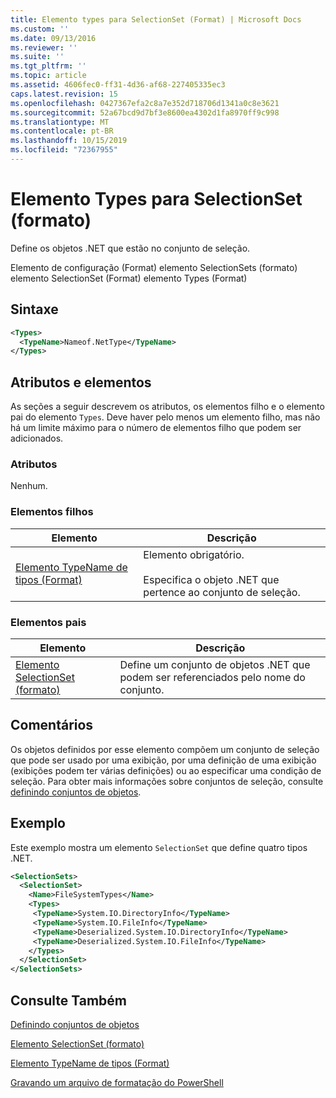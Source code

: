 ```yaml
---
title: Elemento types para SelectionSet (Format) | Microsoft Docs
ms.custom: ''
ms.date: 09/13/2016
ms.reviewer: ''
ms.suite: ''
ms.tgt_pltfrm: ''
ms.topic: article
ms.assetid: 4606fec0-ff31-4d36-af68-227405335ec3
caps.latest.revision: 15
ms.openlocfilehash: 0427367efa2c8a7e352d718706d1341a0c8e3621
ms.sourcegitcommit: 52a67bcd9d7bf3e8600ea4302d1fa8970ff9c998
ms.translationtype: MT
ms.contentlocale: pt-BR
ms.lasthandoff: 10/15/2019
ms.locfileid: "72367955"
---
```

# <a name="types-element-for-selectionset-format"></a>Elemento Types para SelectionSet (formato)

Define os objetos .NET que estão no conjunto de seleção.

Elemento de configuração (Format) elemento SelectionSets (formato) elemento SelectionSet (Format) elemento Types (Format)

## <a name="syntax"></a>Sintaxe

```xml
<Types>
  <TypeName>Nameof.NetType</TypeName>
</Types>

```

## <a name="attributes-and-elements"></a>Atributos e elementos

As seções a seguir descrevem os atributos, os elementos filho e o elemento pai do elemento `Types`. Deve haver pelo menos um elemento filho, mas não há um limite máximo para o número de elementos filho que podem ser adicionados.

### <a name="attributes"></a>Atributos

Nenhum.

### <a name="child-elements"></a>Elementos filhos

|Elemento|Descrição|
|-------------|-----------------|
|[Elemento TypeName de tipos (Format)](./typename-element-for-types-format.md)|Elemento obrigatório.<br /><br /> Especifica o objeto .NET que pertence ao conjunto de seleção.|

### <a name="parent-elements"></a>Elementos pais

|Elemento|Descrição|
|-------------|-----------------|
|[Elemento SelectionSet (formato)](./selectionset-element-format.md)|Define um conjunto de objetos .NET que podem ser referenciados pelo nome do conjunto.|

## <a name="remarks"></a>Comentários

Os objetos definidos por esse elemento compõem um conjunto de seleção que pode ser usado por uma exibição, por uma definição de uma exibição (exibições podem ter várias definições) ou ao especificar uma condição de seleção.  Para obter mais informações sobre conjuntos de seleção, consulte [definindo conjuntos de objetos](./defining-selection-sets.md).

## <a name="example"></a>Exemplo

Este exemplo mostra um elemento `SelectionSet` que define quatro tipos .NET.

```xml
<SelectionSets>
  <SelectionSet>
    <Name>FileSystemTypes</Name>
    <Types>
     <TypeName>System.IO.DirectoryInfo</TypeName>
     <TypeName>System.IO.FileInfo</TypeName>
     <TypeName>Deserialized.System.IO.DirectoryInfo</TypeName>
     <TypeName>Deserialized.System.IO.FileInfo</TypeName>
    </Types>
  </SelectionSet>
</SelectionSets>
```

## <a name="see-also"></a>Consulte Também

[Definindo conjuntos de objetos](./defining-selection-sets.md)

[Elemento SelectionSet (formato)](./selectionset-element-format.md)

[Elemento TypeName de tipos (Format)](./typename-element-for-types-format.md)

[Gravando um arquivo de formatação do PowerShell](./writing-a-powershell-formatting-file.md)
